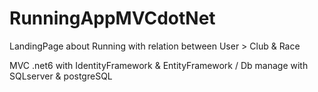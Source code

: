 # RunningAppMVCdotNet

LandingPage about Running with relation between User > Club & Race

MVC .net6 with IdentityFramework & EntityFramework / Db manage with SQLserver & postgreSQL
